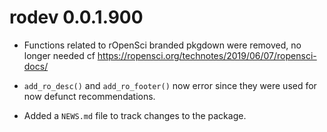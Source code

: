 # rodev 0.0.1.900

* Functions related to rOpenSci branded pkgdown were removed, no longer needed cf https://ropensci.org/technotes/2019/06/07/ropensci-docs/

* `add_ro_desc()` and `add_ro_footer()` now error since they were used for now defunct recommendations.

* Added a `NEWS.md` file to track changes to the package.
